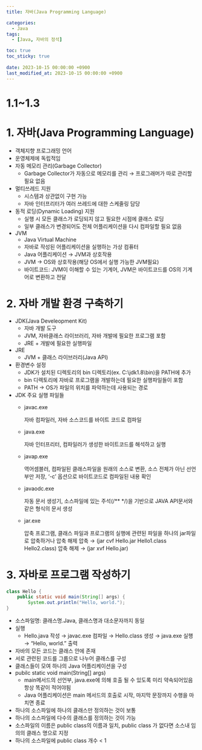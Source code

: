 ```yaml
---
title: 자바(Java Programming Language)

categories:
  - Java
tags:
  - [Java, 자바의 정석]

toc: true
toc_sticky: true
 
date: 2023-10-15 00:00:00 +0900
last_modified_at: 2023-10-15 00:00:00 +0900
---
```


# 1.1~1.3

# 1. 자바(Java Programming Language)

- 객체지향 프로그래밍 언어
- 운영체제에 독립적임
- 자동 메모리 관리(Garbage Collector)
    - Garbage Collector가 자동으로 메모리를 관리
    → 프로그래머가 따로 관리할 필요 없음
- 멀티쓰레드 지원
    - 시스템과 상관없이 구현 가능
    - 자바 인터프리터가 여러 쓰레드에 대한 스케줄링 담당
- 동적 로딩(Dynamic Loading) 지원
    - 실행 시 모든 클래스가 로딩되지 않고 필요한 시점에 클래스 로딩
    - 일부 클래스가 변경되어도 전체 어플리케이션을 다시 컴파일할 필요 없음
- JVM
    - Java Virtual Machine
    - 자바로 작성된 어플리케이션을 실행하는 가상 컴퓨터
    - Java 어플리케이션 → JVM과 상호작용
    - JVM → OS와 상호작용(해당 OS에서 실행 가능한 JVM필요)
    - 바이트코드: JVM이 이해할 수 있는 기계어, JVM은 바이트코드를 OS의 기계어로 변환하고 
    전달

# 2. 자바 개발 환경 구축하기

- JDK(Java Develeopment Kit)
    - 자바 개발 도구
    - JVM, 자바클래스 라이브러리, 자바 개발에 필요한 프로그램 포함
    - JRE + 개발에 필요한 실행파일
- JRE
    - JVM + 클래스 라이브러리(Java API)
- 환경변수 설정
    - JDK가 설치된 디렉토리의 bin 디렉토리(ex. C:\jdk1.8\bin)을 PATH에 추가
    - bin 디렉토리에 자바로 프로그램을 개발하는데 필요한 실행파일들이 포함
    - PATH → OS가 파일의 위치를 파악하는데 사용되는 경로
- JDK 주요 실행 파일들
    - javac.exe
        
        자바 컴파일러, 자바 소스코드를 바이트 코드로 컴파일
        
    - java.exe
        
        자바 인터프리터, 컴파일러가 생성한 바이트코드를 해석하고 실행
        
    - javap.exe
        
        역어셈블러, 컴파일된 클래스파일을 원래의 소스로 변환, 소스 전체가 아닌 선언부만 저장,
        ‘-c’ 옵션으로 바이트코드로 컴파일된 내용 확인
        
    - javaodc.exe
        
        자동 문서 생성기, 소스파일에 있는 주석(/** */)을 기반으로 JAVA API문서와 같은 형식의 문서 생성
        
    - jar.exe
        
        압축 프로그램, 클래스 파일과 프로그램의 실행에 관련된 파일을 하나의 jar파일로 압축하거나 압축 해제
        압축 → (jar cvf Hello.jar Hello1.class Hello2.class)
        압축 해제 → (jar xvf Hello.jar)
        

# 3. 자바로 프로그램 작성하기

```java
class Hello {
	public static void main(String[] args) {
		System.out.println("Hello, world.");
}
```

- 소스파일명: 클래스명.Java, 클래스명과 대소문자까지 동일
- 실행
    - Hello.java 작성 → javac.exe 컴파일 → Hello.class 생성 → java.exe 실행 → “Hello, world.” 출력
- 자바의 모든 코드는 클래스 안에 존재
- 서로 관련된 코드를 그룹으로 나누어 클래스를 구성
- 클래스들이 모여 하나의 Java 어플리케이션을 구성
- pubilc static void main(String[] args)
    - main메서드의 선언부, java.exe에 의해 호출 될 수 있도록 미리 약속되어있음 항상 똑같이 적어야됨
    - Java 어플리케이션은 main 메서드의 호출로 시작, 마지막 문장까지 수행을 마치면 종료
- 하나의 소스파일에 하나의 클래스만 정의하는 것이 보통
- 하나의 소스파일에 다수의 클래스를 정의하는 것이 가능
- 소스파일의 이름은 public class의 이름과 일치, public class 가 없다면 소스내 임의의 클래스 명으로 지정
- 하나의 소스파일에 public class 개수 < 1